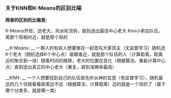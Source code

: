 
### 关于KNN和K-Means的区别比喻

__两者的区别的比喻是:__

K-Means开班，选老大，风水轮流转，直到选出最佳中心老大
Knn小弟加队伍，离那个班相对近，就是那个班的

__K-Means: __
一群人的有些人想要聚在一起首先大家民主（无监督学习）随机选K个老大（随机选择K个中心点）谁跟谁近，就是那个队伍的人（计算距离，距离近的聚合到一块）随着时间的推移，老大的位置在变化（根据算法，重新计算中心点）直到选出真正的中心老大（重复，直到准确率最高）

__KNN: __
一个人想要找到自己的队伍首先听从神的旨意（有监督学习），随机最近的几个邻居看看距离远不远（根据算法，计算距离）近的就是一个班的了（属于哪个分类多，就是哪一类）






